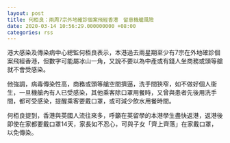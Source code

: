 ```yaml
---
layout: post
title: 何栢良：兩周7宗外地確診個案飛經香港　留意機艙風險
date: 2020-03-14 10:56:29.000000000 +08:00
categories: rss
---
```


港大感染及傳染病中心總監何栢良表示，本港過去兩星期至少有7宗在外地確診個案飛經香港，但數字可能屬冰山一角，又說不要以為中產或有錢人坐商務或頭等艙就不會受感染。

他強調，病毒傳染性高，商務或頭等艙空間擠逼，洗手間狹窄，如不做好個人衞生，一旦機艙內有人已受感染，其他乘客除口罩用餐時，又曾與患者先後用洗手間，都可受感染，提醒乘客要戴口罩，或可減少飲水用餐時間。

何栢良提到，香港與英國人流往來多，呼籲在英留學的本港學生盡快返港，返港後即使在家都要戴口罩14天，家長如不忍心，可與子女「齊上齊落」在家戴口罩，以免傳染。
